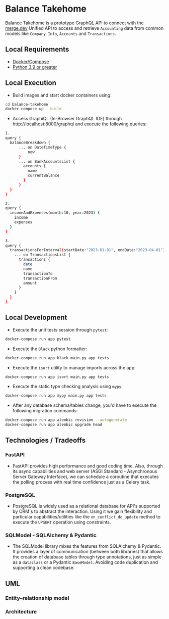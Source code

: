 # Balance Takehome

Balance Takehome is a prototype GraphQL API to connect with the [merge.dev](https://merge.dev/) Unified API to access and retrieve ```Accounting``` data from common models like ```Company Info```, ```Accounts``` and ```Transactions```.

## Local Requirements

- [Docker/Compose](https://docs.docker.com/engine/install/)
- [Python 3.9 or greater](https://www.python.org/downloads/)

## Local Execution

- Build images and start docker containers using:

```bash
cd balance-takehome
docker-compose up --build
```

- Access GraphiQL (In-Browser GraphQL IDE) through http://localhost:8000/graphql and execute the following queries:

```bash
1.
query {
  balanceBreakdown {
      ... on DateTimeType {
          now
      }
      ... on BankAccountsList {
        accounts {
          name
          currentBalance
        }
      }
  }
}

2.
query {
  incomeAndExpenses(month:10, year:2023) {
    income
    expenses
  }
}

3.
query {
  transactionsForInterval(startDate:"2023-01-01", endDate:"2023-04-01") {
    ... on TransactionsList {
      transactions {        
        date
        name
        transactionTo
        transactionFrom
        amount
      }
    }
  }
}
```

## Local Development

- Execute the unit tests session through ```pytest```:

```bash
docker-compose run app pytest
```

- Execute the ```Black``` python formatter:

```bash
docker-compose run app black main.py app tests
```

- Execute the ```isort``` utility to manage imports across the app:

```bash
docker-compose run app isort main.py app tests
```

- Execute the static type checking analysis using ```mypy```:

```bash
docker-compose run app mypy main.py app tests
```

- After any database schema/tables change, you'd have to execute the following migration commands:

```bash
docker-compose run app alembic revision --autogenerate
docker-compose run app alembic upgrade head
```

## Technologies / Tradeoffs

### FastAPI
- FastAPI provides high performance and good coding time. Also, through its async capabilities and web server (ASGI Standard - Asynchronous Server Gateway Interface), we can schedule a coroutine that executes the polling process with real time confidence just as a Celery task.

### PostgreSQL
- PostgreSQL is widely used as a relational database for API's supported by ORM's to abstract the interaction. Using it we gain flexibility and particular capabilities/utilities like the ```on_conflict_do_update``` method to execute the ```UPSERT``` operation using constraints.

### SQLModel - SQLAlchemy & Pydantic
- The SQLModel library mixes the features from SQLAlchemy & Pydantic. It provides a layer of communication (between both libraries) that allows the creation of database tables through type annotations, just as simple as a ```dataclass``` or a Pydantic ```BaseModel```. Avoiding code duplication and supporting a clean codebase.

## UML

### Entity–relationship model


### Architecture



